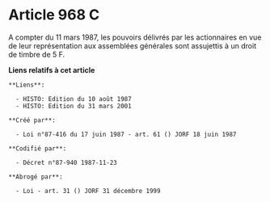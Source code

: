 # Article 968 C

A compter du 11 mars 1987, les pouvoirs délivrés par les actionnaires en vue de leur représentation aux assemblées générales
sont assujettis à un droit de timbre de 5 F.

**Liens relatifs à cet article**

	**Liens**:

	  - HISTO: Edition du 10 août 1987
	  - HISTO: Edition du 31 mars 2001

	**Créé par**:

	  - Loi n°87-416 du 17 juin 1987 - art. 61 () JORF 18 juin 1987

	**Codifié par**:

	  - Décret n°87-940 1987-11-23

	**Abrogé par**:

	  - Loi - art. 31 () JORF 31 décembre 1999
